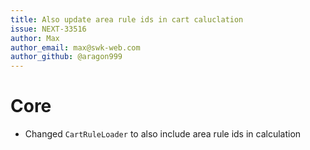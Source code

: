 ```yaml
---
title: Also update area rule ids in cart caluclation
issue: NEXT-33516
author: Max
author_email: max@swk-web.com
author_github: @aragon999
---
```

# Core
* Changed `CartRuleLoader` to also include area rule ids in calculation
